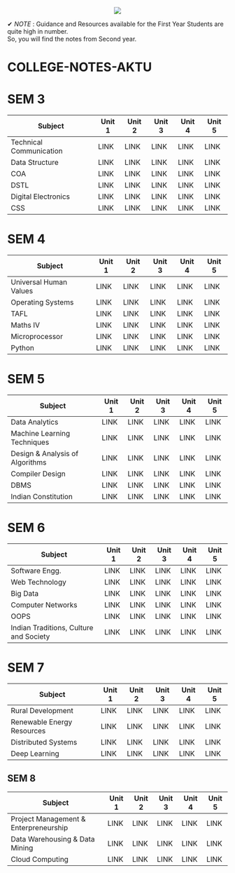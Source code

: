 <p width = "200" align = "center">
  <img src = "https://user-images.githubusercontent.com/94545831/171982662-5d564753-cc86-495c-9b5e-160461f4bc5c.png"/>
  </p>

✔ *NOTE* : Guidance and Resources available for the First Year Students are quite high in number. <br>
         So, you will find the notes from Second year.
# COLLEGE-NOTES-AKTU

# SEM 3

|Subject|Unit 1|Unit 2|Unit 3|Unit 4|Unit 5|
|-------|------|------|------|------|------|
|Technical Communication|LINK|LINK|LINK|LINK|LINK|
|Data Structure|LINK|LINK|LINK|LINK|LINK|
|COA|LINK|LINK|LINK|LINK|LINK|
|DSTL|LINK|LINK|LINK|LINK|LINK|
|Digital Electronics|LINK|LINK|LINK|LINK|LINK|
|CSS|LINK|LINK|LINK|LINK|LINK|


# SEM 4

|Subject|Unit 1|Unit 2|Unit 3|Unit 4|Unit 5|
|-------|------|------|------|------|------|
|Universal Human Values|LINK|LINK|LINK|LINK|LINK|
|Operating Systems|LINK|LINK|LINK|LINK|LINK|
|TAFL|LINK|LINK|LINK|LINK|LINK|
|Maths IV|LINK|LINK|LINK|LINK|LINK|
|Microprocessor|LINK|LINK|LINK|LINK|LINK|
|Python|LINK|LINK|LINK|LINK|LINK|

# SEM 5

|Subject|Unit 1|Unit 2|Unit 3|Unit 4|Unit 5|
|-------|------|------|------|------|------|
|Data Analytics|LINK|LINK|LINK|LINK|LINK|
|Machine Learning Techniques|LINK|LINK|LINK|LINK|LINK|
|Design & Analysis of Algorithms|LINK|LINK|LINK|LINK|LINK|
|Compiler Design|LINK|LINK|LINK|LINK|LINK|
|DBMS|LINK|LINK|LINK|LINK|LINK|
|Indian Constitution|LINK|LINK|LINK|LINK|LINK|


# SEM 6

|Subject|Unit 1|Unit 2|Unit 3|Unit 4|Unit 5|
|-------|------|------|------|------|------|
|Software Engg.|LINK|LINK|LINK|LINK|LINK|
|Web Technology|LINK|LINK|LINK|LINK|LINK|
|Big Data|LINK|LINK|LINK|LINK|LINK|
|Computer Networks|LINK|LINK|LINK|LINK|LINK|
|OOPS|LINK|LINK|LINK|LINK|LINK|
|Indian Traditions, Culture and Society|LINK|LINK|LINK|LINK|LINK|

# SEM 7

|Subject|Unit 1|Unit 2|Unit 3|Unit 4|Unit 5|
|-------|------|------|------|------|------|
|Rural Development|LINK|LINK|LINK|LINK|LINK|
|Renewable Energy Resources|LINK|LINK|LINK|LINK|LINK|
|Distributed Systems|LINK|LINK|LINK|LINK|LINK|
|Deep Learning|LINK|LINK|LINK|LINK|LINK|

## SEM 8

|Subject|Unit 1|Unit 2|Unit 3|Unit 4|Unit 5|
|-------|------|------|------|------|------|
|Project Management & Enterpreneurship|LINK|LINK|LINK|LINK|LINK|
|Data Warehousing & Data Mining|LINK|LINK|LINK|LINK|LINK|
|Cloud Computing|LINK|LINK|LINK|LINK|LINK|
